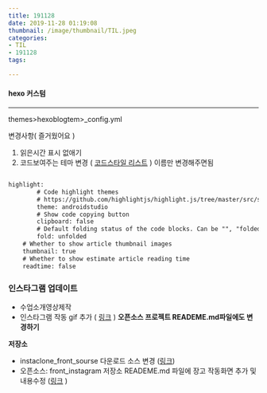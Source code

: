 ```yaml
---
title: 191128
date: 2019-11-28 01:19:08
thumbnail: /image/thumbnail/TIL.jpeg
categories:
- TIL
- 191128
tags:

---
```


#### hexo 커스텀
------
themes>hexoblogtem>_config.yml



변경사항( 즐거웠어요 )
1. 읽은시간 표시 없애기
1. 코드보여주는 테마 변경 ( [코드스타일 리스트](https://github.com/highlightjs/highlight.js/tree/master/src/styles) ) 이름만 변경해주면됨


```markdown

highlight:
        # Code highlight themes
        # https://github.com/highlightjs/highlight.js/tree/master/src/styles
        theme: androidstudio
        # Show code copying button
        clipboard: false
        # Default folding status of the code blocks. Can be "", "folded", "unfolded"
        fold: unfolded
    # Whether to show article thumbnail images
    thumbnail: true
    # Whether to show estimate article reading time
    readtime: false

```
### 인스타그램 업데이트
- 수업소개영상제작
- 인스타그램 작동 gif 추가 ( [링크](https://www.inflearn.com/course/%EC%9E%A5%EA%B3%A0-%EC%9D%B8%EC%8A%A4%ED%83%80%EA%B7%B8%EB%9E%A8-%ED%81%B4%EB%A1%A0) ) **오픈소스 프로젝트 READEME.md파일에도 변경하기**

**저장소**
- instaclone_front_sourse 다운로드 소스 변경 ([링크](https://github.com/kindfamily/instaclone_front_source))
- 오픈소스: front_instagram 저장소 READEME.md 파일에 장고 작동화면 추가 및 내용수정 ([링크](https://github.com/kindfamily/front_instagram) )
